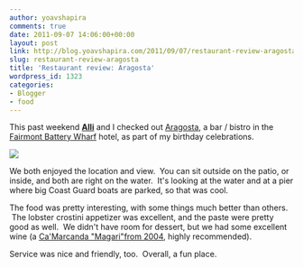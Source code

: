 ```yaml
---
author: yoavshapira
comments: true
date: 2011-09-07 14:06:00+00:00
layout: post
link: http://blog.yoavshapira.com/2011/09/07/restaurant-review-aragosta/
slug: restaurant-review-aragosta
title: 'Restaurant review: Aragosta'
wordpress_id: 1323
categories:
- Blogger
- food
---
```


This past weekend **[Alli](http://allisonshapira.com/)** and I checked out [Aragosta](http://www.aragostabistro.com/), a bar / bistro in the [Fairmont Battery Wharf](http://www.fairmont.com/batterywharf) hotel, as part of my birthday celebrations.  
  


[![](http://www.aragostabistro.com/Userfiles/Aragosta/Images/Banners/landing-banner.jpg)](http://www.aragostabistro.com/Userfiles/Aragosta/Images/Banners/landing-banner.jpg)

  
  
We both enjoyed the location and view.  You can sit outside on the patio, or inside, and both are right on the water.  It's looking at the water and at a pier where big Coast Guard boats are parked, so that was cool.  
  
The food was pretty interesting, with some things much better than others.  The lobster crostini appetizer was excellent, and the paste were pretty good as well.  We didn't have room for dessert, but we had some excellent wine (a [Ca'Marcanda "Magari"from 2004](http://www.wineaccess.com/wine/product/10830938/2004-Ca'-Marcanda-Magari), highly recommended).  
  
Service was nice and friendly, too.  Overall, a fun place.  
  

